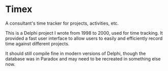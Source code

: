 # Timex
A consultant's time tracker for projects, activities, etc.

This is a Delphi project I wrote from 1998 to 2000, used for time tracking. It provided a fast user interface to allow users to easily and efficiently record time against different projects.

It should still compile fine in modern versions of Delphi, though the database was in Paradox and may need to be recreated in something else now.
